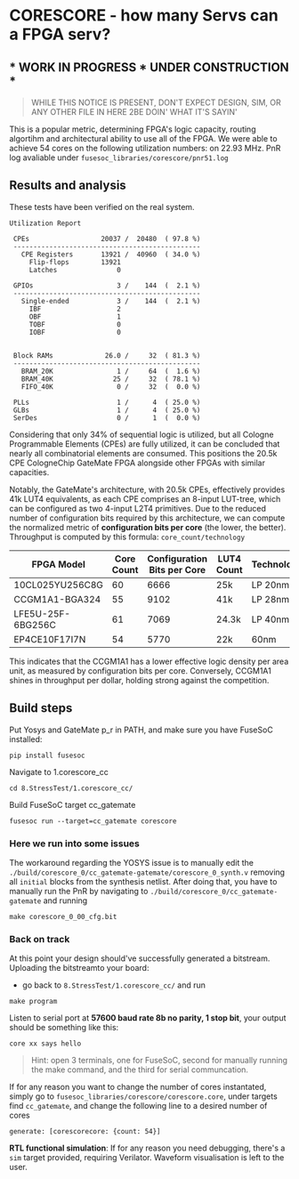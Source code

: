# CORESCORE - how many Servs can a FPGA serv?
## * WORK IN PROGRESS * UNDER CONSTRUCTION *
> WHILE THIS NOTICE IS PRESENT, DON'T EXPECT DESIGN, SIM, OR ANY OTHER FILE IN HERE 2BE DOIN' WHAT IT'S SAYIN'

This is a popular metric, determining FPGA's logic capacity, routing algortihm and architectural ability to use all of the FPGA. We were able to achieve 54 cores on the following utilization numbers: on 22.93 MHz. PnR log avaliable under `fusesoc_libraries/corescore/pnr51.log`

## Results and analysis
These tests have been verified on the real system.
```
Utilization Report

 CPEs                  20037 /  20480  ( 97.8 %)
 -----------------------------------------------
   CPE Registers       13921 /  40960  ( 34.0 %)
     Flip-flops        13921
     Latches               0

 GPIOs                     3 /    144  (  2.1 %)
 -----------------------------------------------
   Single-ended            3 /    144  (  2.1 %)
     IBF                   2
     OBF                   1
     TOBF                  0
     IOBF                  0


 Block RAMs             26.0 /     32  ( 81.3 %)
 -----------------------------------------------
   BRAM_20K                1 /     64  (  1.6 %)
   BRAM_40K               25 /     32  ( 78.1 %)
   FIFO_40K                0 /     32  (  0.0 %)

 PLLs                      1 /      4  ( 25.0 %)
 GLBs                      1 /      4  ( 25.0 %)
 SerDes                    0 /      1  (  0.0 %)
```

Considering that only 34% of sequential logic is utilized, but all Cologne Programmable Elements (CPEs) are fully utilized, it can be concluded that nearly all combinatorial elements are consumed. This positions the 20.5k CPE CologneChip GateMate FPGA alongside other FPGAs with similar capacities. 


Notably, the GateMate's architecture, with 20.5k CPEs, effectively provides 41k LUT4 equivalents, as each CPE comprises an 8-input LUT-tree, which can be configured as two 4-input L2T4 primitives. Due to the reduced number of configuration bits required by this architecture, we can compute the normalized metric of **configuration bits per core** (the lower, the better). Throughput is computed by this formula: `core_count/technology`

| FPGA Model         | Core Count | Configuration Bits per Core | LUT4 Count | Technology | Throughput |
|--------------------|-----------|-----------------------------|------------|------------|-------------|
| 10CL025YU256C8G   | 60        | 6666                        | 25k          | LP 20nm    | 3        |
| CCGM1A1-BGA324    | 55        | 9102                        | 41k        | LP 28nm    |    1.964     |
| LFE5U-25F-6BG256C | 61        | 7069                        | 24.3k      | LP 40nm    | 1.525        |
| EP4CE10F17I7N     | 54        | 5770                        | 22k       | 60nm       | 0.9        |

This indicates that the CCGM1A1 has a lower effective logic density per area unit, as measured by configuration bits per core. Conversely, CCGM1A1 shines in throughput per dollar, holding strong against the competition.

## Build steps
Put Yosys and GateMate p_r in PATH, and make sure you have FuseSoC installed:
```
pip install fusesoc
```
Navigate to 1.corescore_cc
```
cd 8.StressTest/1.corescore_cc/
```
Build FuseSoC target cc_gatemate
```
fusesoc run --target=cc_gatemate corescore
```
### **Here we run into some issues**
The workaround regarding the YOSYS issue is to manually edit the `./build/corescore_0/cc_gatemate-gatemate/corescore_0_synth.v` removing all `initial` blocks from the synthesis netlist. After doing that, you have to manually run the PnR by navigating to `./build/corescore_0/cc_gatemate-gatemate` and running 
```
make corescore_0_00_cfg.bit
```
### **Back on track**

At this point your design should've successfully generated a bitstream. Uploading the bitstreamto your board: 
- go back to `8.StressTest/1.corescore_cc/` and run
```
make program
```
Listen to serial port at **57600 baud rate 8b no parity, 1 stop bit**, your output should be something like this:
```
core xx says hello
```

> Hint: open 3 terminals, one for FuseSoC, second for manually running the make command, and the third for serial communcation.

If for any reason you want to change the number of cores instantated, simply go to `fusesoc_libraries/corescore/corescore.core`, under targets find `cc_gatemate`, and change the following line to a desired number of cores
```
generate: [corescorecore: {count: 54}]
```
**RTL functional simulation**:
If for any reason you need debugging, there's a `sim` target provided, requiring Verilator. Waveform visualisation is left to the user.

